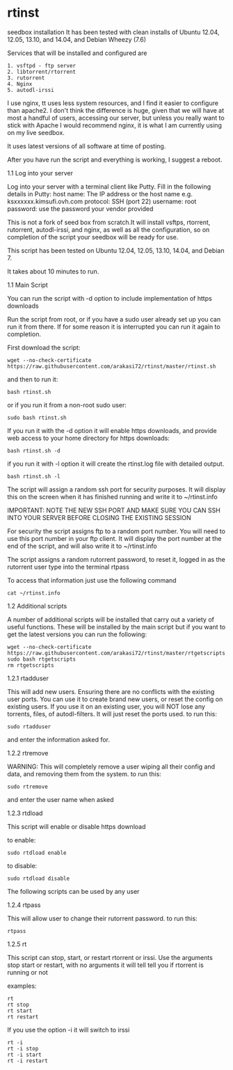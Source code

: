 rtinst
======

seedbox installation
It has been tested with clean installs of Ubuntu 12.04, 12.05, 13.10, and 14.04, and Debian Wheezy (7.6)

Services that will be installed and configured are

	1. vsftpd - ftp server
	2. libtorrent/rtorrent
	3. rutorrent
	4. Nginx
	5. autodl-irssi

I use nginx, tt uses less system resources, and I find it easier to configure than apache2. I don't think the difference is huge, given that we will have at most a handful of users, accessing our server, but unless you really want to stick with Apache I would recommend nginx, it is what I am currently using on my live seedbox.

It uses latest versions of all software at time of posting.

After you have run the script and everything is working, I suggest a reboot.

1.1 Log into your server

Log into your server with a terminal client like Putty. Fill in the following details in Putty: 
host name: The IP address or the host name e.g. ksxxxxxx.kimsufi.ovh.com
protocol: SSH (port 22)
username: root
password: use the password your vendor provided

This is not a fork of seed box from scratch.It will install vsftps, rtorrent, rutorrent, autodl-irssi, and nginx, as well as all the configuration, so on completion of the script your seedbox will be ready for use.

This script has been tested on Ubuntu 12.04, 12.05, 13.10, 14.04, and Debian 7.

It takes about 10 minutes to run.

1.1 Main Script

You can run the script with -d option to include implementation of https downloads 

Run the script from root, or if you have a sudo user already set up you can run it from there. If for some reason it is interrupted you can run it again to completion. 

First download the script:

	wget --no-check-certificate https://raw.githubusercontent.com/arakasi72/rtinst/master/rtinst.sh

and then to run it:

	bash rtinst.sh

or if you run it from a non-root sudo user:

	sudo bash rtinst.sh

If you run it with the -d option it will enable https downloads, and provide web access to your home directory for https downloads:

	bash rtinst.sh -d

if you run it with -l option it will create the rtinst.log file with detailed output. 

	bash rtinst.sh -l


The script will assign a random ssh port for security purposes. It will display this on the screen when it has finished running and write it to ~/rtinst.info

IMPORTANT: NOTE THE NEW SSH PORT AND MAKE SURE YOU CAN SSH INTO YOUR SERVER BEFORE CLOSING THE EXISTING SESSION

For security the script assigns ftp to a random port number. You will need to use this port number in your ftp client. It will display the port number at the end of the script, and will also write it to ~/rtinst.info

The script assigns a random rutorrent password, to reset it, logged in as the rutorrent user type into the terminal rtpass

To access that information just use the following command

	cat ~/rtinst.info

1.2 Additional scripts

A number of additional scripts will be installed that carry out a variety of useful functions. These will be installed by the main script but if you want to get the latest versions you can run the following:

	wget --no-check-certificate https://raw.githubusercontent.com/arakasi72/rtinst/master/rtgetscripts
	sudo bash rtgetscripts
	rm rtgetscripts

1.2.1 rtadduser

This will add new users. Ensuring there are no conflicts with the existing user ports. You can use it to create brand new users, or reset the config on existing users. If you use it on an existing user, you will NOT lose any torrents, files, of autodl-filters. It will just reset the ports used.
to run this:

	sudo rtadduser
and enter the information asked for.

1.2.2 rtremove

WARNING: This will completely remove a user wiping all their config and data, and removing them from the system.
to run this:

	sudo rtremove

and enter the user name when asked

1.2.3 rtdload

This script will enable or disable https download

to enable:

	sudo rtdload enable

to disable:

	sudo rtdload disable

The following scripts can be used by any user

1.2.4 rtpass

This will allow user to change their rutorrent password.
to run this:

	rtpass

1.2.5 rt

This script can stop, start, or restart rtorrent or irssi. Use the arguments stop start or restart, with no arguments it will tell tell you if rtorrent is running or not

examples: 

	rt
	rt stop
	rt start
	rt restart

If you use the option -i it will switch to irssi

 	rt -i
	rt -i stop
	rt -i start
	rt -i restart

